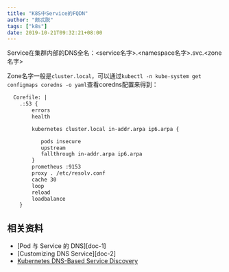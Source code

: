 ```yaml
---
title: "K8S中Service的FQDN"
author: "颇忒脱"
tags: ["k8s"]
date: 2019-10-21T09:32:21+08:00
---
```


<!--more-->

Service在集群内部的DNS全名：<service名字>.<namespace名字>.svc.<zone名字>

Zone名字一般是`cluster.local`，可以通过`kubectl -n kube-system get configmaps coredns -o yaml`查看coredns配置来得到：

```txt
  Corefile: |
    .:53 {
        errors
        health

        kubernetes cluster.local in-addr.arpa ip6.arpa {

           pods insecure
           upstream
           fallthrough in-addr.arpa ip6.arpa
        }
        prometheus :9153
        proxy . /etc/resolv.conf
        cache 30
        loop
        reload
        loadbalance
    }
```

## 相关资料

* [Pod 与 Service 的 DNS][doc-1]
* [Customizing DNS Service][doc-2]
* [Kubernetes DNS-Based Service Discovery][dns-3]



[dns-1]: https://kubernetes.io/zh/docs/concepts/services-networking/dns-pod-service/
[dns-2]: https://kubernetes.io/docs/tasks/administer-cluster/dns-custom-nameservers/
[dns-3]: https://github.com/kubernetes/dns/blob/master/docs/specification.md

